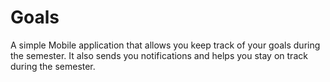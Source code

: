 # Goals
A simple Mobile application that allows you keep track of your goals during the semester. It also sends you notifications and helps you stay on track during the semester.
